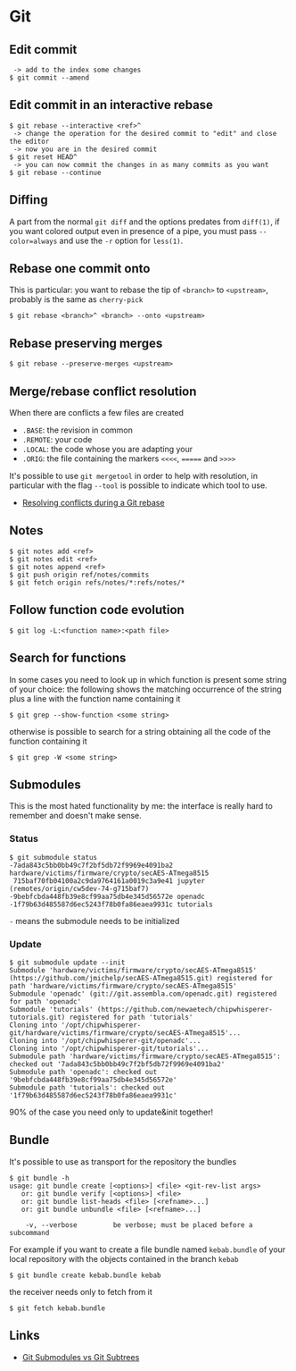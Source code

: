 # Git

## Edit commit

```
 -> add to the index some changes
$ git commit --amend
```

## Edit commit in an interactive rebase

```
$ git rebase --interactive <ref>^
 -> change the operation for the desired commit to "edit" and close the editor
 -> now you are in the desired commit
$ git reset HEAD^
 -> you can now commit the changes in as many commits as you want
$ git rebase --continue
```

## Diffing

A part from the normal ``git diff`` and the options predates from ``diff(1)``,
if you want colored output even in presence of a pipe, you must pass
``--color=always`` and use the ``-r`` option for ``less(1)``.

## Rebase one commit onto

This is particular: you want to rebase the tip of ``<branch>`` to ``<upstream>``,
probably is the same as ``cherry-pick``

```
$ git rebase <branch>^ <branch> --onto <upstream>
```

## Rebase preserving merges

```
$ git rebase --preserve-merges <upstream>
```

## Merge/rebase conflict resolution

When there are conflicts a few files are created

 - ``.BASE``: the revision in common
 - ``.REMOTE``: your code
 - ``.LOCAL``: the code whose you are adapting your
 - ``.ORIG``: the file containing the markers ``<<<<``, ``=====`` and ``>>>>``

It's possible to use ``git mergetool`` in order to help with resolution, in particular
with the flag ``--tool`` is possible to indicate which tool to use.

 - [Resolving conflicts during a Git rebase](https://codeinthehole.com/guides/resolving-conflicts-during-a-git-rebase/)

## Notes

```
$ git notes add <ref>
$ git notes edit <ref>
$ git notes append <ref>
$ git push origin ref/notes/commits
$ git fetch origin refs/notes/*:refs/notes/*
```

## Follow function code evolution

```
$ git log -L:<function name>:<path file>
```

## Search for functions

In some cases you need to look up in which function is present
some string of your choice: the following shows the matching occurrence
of the string plus a line with the function name containing it

```
$ git grep --show-function <some string>
```

otherwise is possible to search for a string obtaining all the code
of the function containing it

```
$ git grep -W <some string>
```

## Submodules

This is the most hated functionality by me: the interface is really hard to remember
and doesn't make sense.

### Status

```
$ git submodule status
-7ada843c5bb0bb49c7f2bf5db72f9969e4091ba2 hardware/victims/firmware/crypto/secAES-ATmega8515
 715baf70fb04100a2c9da9764161a0019c3a9e41 jupyter (remotes/origin/cw5dev-74-g715baf7)
-9bebfcbda448fb39e8cf99aa75db4e345d56572e openadc
-1f79b63d485587d6ec5243f78b0fa86eaea9931c tutorials
```
``-`` means the submodule needs to be initialized

### Update

```
$ git submodule update --init
Submodule 'hardware/victims/firmware/crypto/secAES-ATmega8515' (https://github.com/jmichelp/secAES-ATmega8515.git) registered for path 'hardware/victims/firmware/crypto/secAES-ATmega8515'
Submodule 'openadc' (git://git.assembla.com/openadc.git) registered for path 'openadc'
Submodule 'tutorials' (https://github.com/newaetech/chipwhisperer-tutorials.git) registered for path 'tutorials'
Cloning into '/opt/chipwhisperer-git/hardware/victims/firmware/crypto/secAES-ATmega8515'...
Cloning into '/opt/chipwhisperer-git/openadc'...
Cloning into '/opt/chipwhisperer-git/tutorials'...
Submodule path 'hardware/victims/firmware/crypto/secAES-ATmega8515': checked out '7ada843c5bb0bb49c7f2bf5db72f9969e4091ba2'
Submodule path 'openadc': checked out '9bebfcbda448fb39e8cf99aa75db4e345d56572e'
Submodule path 'tutorials': checked out '1f79b63d485587d6ec5243f78b0fa86eaea9931c'
```

90% of the case you need only to update&init together!

## Bundle

It's possible to use as transport for the repository the bundles

```
$ git bundle -h
usage: git bundle create [<options>] <file> <git-rev-list args>
   or: git bundle verify [<options>] <file>
   or: git bundle list-heads <file> [<refname>...]
   or: git bundle unbundle <file> [<refname>...]

    -v, --verbose         be verbose; must be placed before a subcommand
```

For example if you want to create a file bundle named ``kebab.bundle`` of your local repository with the
objects contained in the branch ``kebab``

```
$ git bundle create kebab.bundle kebab
```

the receiver needs only to fetch from it

```
$ git fetch kebab.bundle
```

## Links

 - [Git Submodules vs Git Subtrees](https://codewinsarguments.co/2016/05/01/git-submodules-vs-git-subtrees/)

